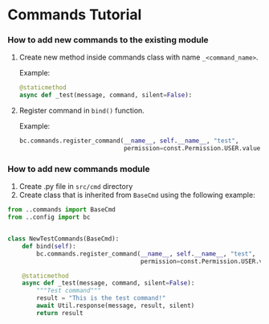# Commands Tutorial

### How to add new commands to the existing module

1. Create new method inside commands class with name `_<command_name>`.

    Example:
    ```py
    @staticmethod
    async def _test(message, command, silent=False):
    ```
1. Register command in `bind()` function.

    Example:
    ```py
    bc.commands.register_command(__name__, self.__name__, "test",
                                 permission=const.Permission.USER.value, subcommand=True)
    ```

### How to add new commands module

1. Create .py file in `src/cmd` directory
1. Create class that is inherited from `BaseCmd` using the following example:

```py
from ..commands import BaseCmd
from ..config import bc


class NewTestCommands(BaseCmd):
    def bind(self):
        bc.commands.register_command(__name__, self.__name__, "test",
                                     permission=const.Permission.USER.value, subcommand=True)

    @staticmethod
    async def _test(message, command, silent=False):
        """Test command"""
        result = "This is the test command!"
        await Util.response(message, result, silent)
        return result
```
